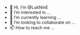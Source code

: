 - 👋 Hi, I’m @LukNinE
- 👀 I’m interested in ...
- 🌱 I’m currently learning ...
- 💞️ I’m looking to collaborate on ...
- 📫 How to reach me ...

<!---
LukNinE/LukNinE is a ✨ special ✨ repository because its `README.md` (this file) appears on your GitHub profile.
You can click the Preview link to take a look at your changes.
--->
